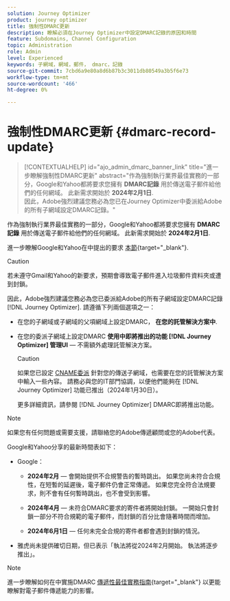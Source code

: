 ```yaml
---
solution: Journey Optimizer
product: journey optimizer
title: 強制性DMARC更新
description: 瞭解必須在Journey Optimizer中設定DMARC記錄的原因和時間
feature: Subdomains, Channel Configuration
topic: Administration
role: Admin
level: Experienced
keywords: 子網域，網域，郵件， dmarc，記錄
source-git-commit: 7cbd6a9e80a8d6b87b3c3011db80549a3b5f6e73
workflow-type: tm+mt
source-wordcount: '466'
ht-degree: 0%

---
```


# 強制性DMARC更新 {#dmarc-record-update}

>[!CONTEXTUALHELP]
>id="ajo_admin_dmarc_banner_link"
>title="進一步瞭解強制性DMARC更新"
>abstract="作為強制執行業界最佳實務的一部分，Google和Yahoo都將要求您擁有 **DMARC記錄** 用於傳送電子郵件給他們的任何網域。 此新需求開始於 **2024年2月1日**. <br>因此，Adobe強烈建議您務必為您已在Journey Optimizer中委派給Adobe的所有子網域設定DMARC記錄。"

作為強制執行業界最佳實務的一部分，Google和Yahoo都將要求您擁有 **DMARC記錄** 用於傳送電子郵件給他們的任何網域。 此新需求開始於 **2024年2月1日**.

進一步瞭解Google和Yahoo在中提出的要求 [本節](https://experienceleague.adobe.com/docs/deliverability-learn/deliverability-best-practice-guide/additional-resources/guidance-around-changes-to-google-and-yahoo.html?lang=en#dmarc%3A){target="_blank"}.

>[!CAUTION]
>
>若未遵守Gmail和Yahoo的新要求，預期會導致電子郵件進入垃圾郵件資料夾或遭到封鎖。

因此，Adobe強烈建議您務必為您已委派給Adobe的所有子網域設定DMARC記錄 [!DNL Journey Optimizer]. 請遵循下列兩個選項之一：

* 在您的子網域或子網域的父項網域上設定DMARC， **在您的託管解決方案中**.

* 在您的委派子網域上設定DMARC **使用中即將推出的功能 [!DNL Journey Optimizer] 管理UI**  — 不需額外處理託管解決方案。

  >[!CAUTION]
  >
  >如果您已設定 [CNAME委派](delegate-subdomain.md#cname-subdomain-delegation) 針對您的傳送子網域，也需要在您的託管解決方案中輸入一些內容。 請務必與您的IT部門協調，以便他們能夠在 [!DNL Journey Optimizer] 功能已推出（2024年1月30日）。 <!--and be ready on February 1st, 2024-->

  更多詳細資訊，請參閱 [!DNL Journey Optimizer] DMARC即將推出功能。

<!--
* If you have [fully delegated](delegate-subdomain.md#full-subdomain-delegation) your sending subdomains to Adobe, follow either one of the two options below:

    * Set up DMARC on your subdomains or on the parent domain of your subdomains **in your hosting solution**.

    * Set up DMARC on your delegated subdomains **using the upcoming feature in the [!DNL Journey Optimizer] administration UI** - with no extra work on your hosting solution.

* If you have set up [CNAME delegation](delegate-subdomain.md#cname-subdomain-delegation) for your sending subdomains, follow either one of the two options below:
    * Set up DMARC on your subdomains or on the parent domain of your subdomains **in your hosting solution**.
    * Set up DMARC on your delegated subdomains **using the upcoming feature in the [!DNL Journey Optimizer] administration UI**. However, it will also require entry in your hosting solution. Consequently, make sure you coordinate with your IT department so that they can perform the update as soon as the [!DNL Journey Optimizer] feature is available (on January, 30) - and be ready on February 1st, 2024.
    
-->

>[!NOTE]
>
>如果您有任何問題或需要支援，請聯絡您的Adobe傳遞顧問或您的Adobe代表。

Google和Yahoo分享的最新時間表如下：

* Google：

   * **2024年2月**  — 會開始提供不合規警告的暫時跳出。 如果您尚未符合合規性，在短暫的延遲後，電子郵件仍會正常傳遞。 如果您完全符合法規要求，則不會有任何暫時跳出，也不會受到影響。

   * **2024年4月**  — 未符合DMARC要求的寄件者將開始封鎖。 一開始只會封鎖一部分不符合規範的電子郵件，而封鎖的百分比會隨著時間而增加。

   * **2024年6月1日**  — 任何未完全合規的寄件者都會遇到封鎖的情況。

* 雅虎尚未提供確切日期，但已表示「執法將從2024年2月開始。 執法將逐步推出」。

>[!NOTE]
>
>進一步瞭解如何在中實施DMARC [傳遞性最佳實務指南](https://experienceleague.adobe.com/docs/deliverability-learn/deliverability-best-practice-guide/additional-resources/technotes/implement-dmarc.html#about){target="_blank"} 以更能瞭解對電子郵件傳遞能力的影響。
